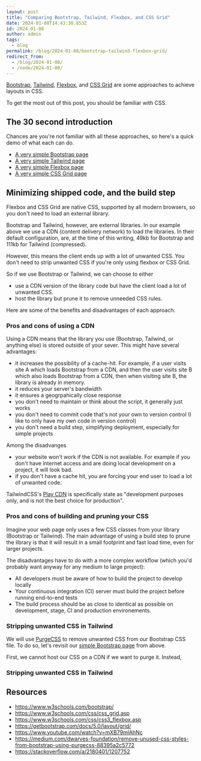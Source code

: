 ```yaml
---
layout: post
title: "Comparing Bootstrap, Tailwind, Flexbox, and CSS Grid"
date: 2024-01-08T14:43:30.853Z
id: 2024-01-08
author: admin
tags:
  - blog
permalink: /blog/2024-01-08/bootstrap-tailwind-flexbox-grid/
redirect_from:
  - /blog/2024-01-08/
  - /node/2024-01-08/
---
```


[Bootstrap](https://getbootstrap.com), [Tailwind](https://tailwindcss.com), [Flexbox](https://css-tricks.com/snippets/css/a-guide-to-flexbox/), and [CSS Grid](https://css-tricks.com/snippets/css/complete-guide-grid/) are some approaches to achieve layouts in CSS.

To get the most out of this post, you should be familiar with CSS.

The 30 second introduction
-----

Chances are you're not familiar with all these approaches, so here's a quick demo of what each can do.

* [A very simple Bootstrap page](/static/bootstrap.html)
* [A very simple Tailwind page](/static/tailwind.html)
* [A very simple Flexbox page](/static/flexbox.html)
* [A very simple CSS Grid page](/static/grid.html)

Minimizing shipped code, and the build step
-----

Flexbox and CSS Grid are native CSS, supported by all modern browsers, so you don't need to load an external library.

Bootstrap and Tailwind, however, are external libraries. In our example above we use a CDN (content delivery network) to load the libraries. In their default configuration, are, at the time of this writing, 49kb for Bootstrap and 111kb for Tailwind (compressed).

However, this means the client ends up with a lot of unwanted CSS. You don't need to strip unwanted CSS if you're only using flexbox or CSS Grid.

So if we use Bootstrap or Tailwind, we can choose to either

* use a CDN version of the library code but have the client load a lot of unwanted CSS.
* host the library but prune it to remove unneeded CSS rules.

Here are some of the benefits and disadvantages of each approach:

### Pros and cons of using a CDN

Using a CDN means that the library you use (Bootstrap, Tailwind, or anything else) is stored outside of your sever. This might have several advantages:

* it increases the possibility of a cache-hit. For example, if a user visits site A which loads Bootstrap from a CDN, and then the user visits site B which also loads Bootstrap from a CDN, then when visiting site B, the library is already in memory.
* it reduces your server's bandwidth
* it ensures a geogrpahically close response
* you don't need to maintain or think about the script, it generally just works
* you don't need to commit code that's not your own to version control (I like to only have my own code in version control)
* you don't need a build step, simplifying deployment, especially for simple projects

Among the disadvanges

* your website won't work if the CDN is not available. For example if you don't have internet access and are doing local development on a project, it will look bad.
* if you don't have a cache hit, you are forcing your end user to load a lot of unwanted code.

TailwindCSS's [Play CDN](https://tailwindcss.com/docs/installation/play-cdn) is specifically state as "development purposes only, and is not the best choice for production".

### Pros and cons of building and pruning your CSS

Imagine your web page only uses a few CSS classes from your library (Bootstrap or Tailwind). The main advantage of using a build step to prune the library is that it will result in a small footprint and fast load time, even for larger projects.

The disadvantages have to do with a more complex workflow (which you'd probably want anyway for any medium to large project):

* All developers must be aware of how to build the project to develop locally
* Your continuous integration (CI) server must build the project before running end-to-end tests
* The build process should be as close to identical as possible on development, stage, CI and production environements.

### Stripping unwanted CSS in Tailwind

We will use [PurgeCSS](https://purgecss.com) to remove unwanted CSS from our Bootstrap CSS file. To do so, let's revisit our [simple Bootstrap page]((/static/bootstrap.html)) from above.

First, we cannot host our CSS on a CDN if we want to purge it. Instead,

### Stripping unwanted CSS in Tailwind


Resources
-----

* https://www.w3schools.com/bootstrap/
* https://www.w3schools.com/css/css_grid.asp
* https://www.w3schools.com/css/css3_flexbox.asp
* https://getbootstrap.com/docs/5.0/layout/grid/
* https://www.youtube.com/watch?v=mXB79mlAhNc
* https://medium.com/dwarves-foundation/remove-unused-css-styles-from-bootstrap-using-purgecss-88395a2c5772
* https://stackoverflow.com/a/2180401/1207752
